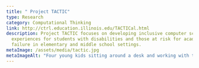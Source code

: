 ```yaml
---
title: " Project TACTIC"
type: Research
category: Computational Thinking
link: http://ctrl.education.illinois.edu/TACTICal.html
description: Project TACTIC focuses on developing inclusive computer science
  experiences for students with disabilities and those at risk for academic
  failure in elementary and middle school settings.
metaImage: /assets/media/tactic.jpg
metaImageAlt: "Four young kids sitting around a desk and working with their laptops. "
---
```

